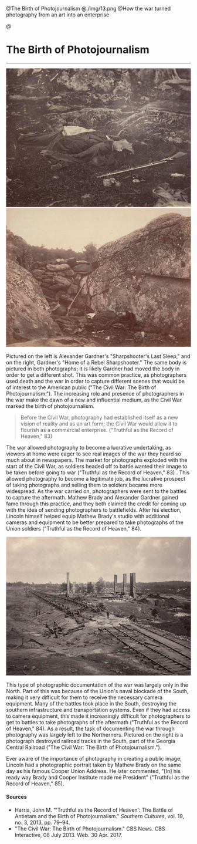 @The Birth of Photojournalism
@./img/13.png
@How the war turned photography from an art into an enterprise

@
# The Birth of Photojournalism

***

<div class='ui one column center aligned grid'>
	<div class="column">
		<div class="ui centered medium images">
			<img src="./img/16.png">
			</img>
			<img src="./img/17.png">
			</img>
		</div>
	</div>
</div>

Pictured on the left is Alexander Gardner's "Sharpshooter's Last Sleep," and on the right, Gardner's "Home of a Rebel Sharpshooter." The same body is pictured in both photographs; it is likely Gardner had moved the body in order to get a different shot.  This was common practice, as photographers used death and the war in order to capture different scenes that would be of interest to the American public ("The Civil War: The Birth of Photojournalism.").  The increasing role and presence of photographers in the war make the dawn of a new and influential medium, as the Civil War marked the birth of photojournalism. 

> Before the Civil War, photography had established itself as a new vision of reality and as an art form; the Civil War would allow it to flourish as a commercial enterprise. ("Truthful as the Record of Heaven," 83)

The war allowed photography to become a lucrative undertaking, as viewers at home were eager to see real images of the war they heard so much about in newspapers.  The market for photographs exploded with the start of the Civil War, as soldiers headed off to battle wanted their image to be taken before going to war ("Truthful as the Record of Heaven," 83) . This allowed photography to become a legitimate job, as the lucrative prospect of taking photographs and selling them to soldiers became more widespread.  As the war carried on, photographers were sent to the battles to capture the aftermath.  Mathew Brady and Alexander Gardner gained fame through this practice, and they both claimed the credit for coming up with the idea of sending photographers to battlefields.  After his election, Lincoln himself helped equip Mathew Brady's studio with additional cameras and equipment to be better prepared to take photographs of the Union soldiers ("Truthful as the Record of Heaven," 84).  

<img src="./img/14.png" class="ui medium right floated image transition visible">
</img>


This type of photographic documentation of the war was largely only in the North.  Part of this was because of the Union's naval blockade of the South, making it very difficult for them to receive the necessary camera equipment.  Many of the battles took place in the South, destroying the southern infrastructure and transportation systems.  Even if they had access to camera equipment, this made it increasingly difficult for photographers to get to battles to take photographs of the aftermath ("Truthful as the Record of Heaven," 84). As a result, the task of documenting the war through photography was largely left to the Northerners. Pictured on the right is a photograph destroyed railroad tracks in the South, part of the Georgia Central Railroad ("The Civil War: The Birth of Photojournalism.").  

Ever aware of the importance of photography in creating a public image, Lincoln had a photographic portrait taken by Mathew Brady on the same day as his famous Cooper Union Address.  He later commented, "[In] his ready way Brady and Cooper Institute made me President" ("Truthful as the Record of Heaven," 85).  


#### Sources 
- Harris, John M. "'Truthful as the Record of Heaven': The Battle of Antietam and the Birth of Photojournalism." *Southern Cultures*, vol. 19, no. 3, 2013, pp. 79–94.
- "The Civil War: The Birth of Photojournalism." CBS News. CBS Interactive, 08 July 2013. Web. 30 Apr. 2017.
